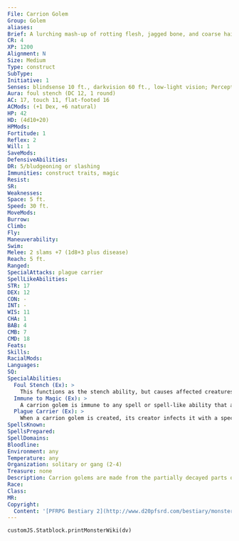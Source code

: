 ```yaml
---
File: Carrion Golem
Group: Golem
aliases: 
Brief: A lurching mash-up of rotting flesh, jagged bone, and coarse hair, this humanoid monstrosity reeks of death and decay.
CR: 4
XP: 1200
Alignment: N
Size: Medium
Type: construct
SubType: 
Initiative: 1
Senses: blindsense 10 ft., darkvision 60 ft., low-light vision; Perception +0
Aura: foul stench (DC 12, 1 round)
AC: 17, touch 11, flat-footed 16
ACMods: (+1 Dex, +6 natural)
HP: 42
HD: (4d10+20)
HPMods: 
Fortitude: 1
Reflex: 2
Will: 1
SaveMods: 
DefensiveAbilities: 
DR: 5/bludgeoning or slashing
Immunities: construct traits, magic
Resist: 
SR: 
Weaknesses: 
Space: 5 ft.
Speed: 30 ft.
MoveMods: 
Burrow: 
Climb: 
Fly: 
Maneuverability: 
Swim: 
Melee: 2 slams +7 (1d8+3 plus disease)
Reach: 5 ft.
Ranged: 
SpecialAttacks: plague carrier
SpellLikeAbilities: 
STR: 17
DEX: 12
CON: -
INT: -
WIS: 11
CHA: 1
BAB: 4
CMB: 7
CMD: 18
Feats: 
Skills: 
RacialMods: 
Languages: 
SQ: 
SpecialAbilities:
  Foul Stench (Ex): >
    This functions as the stench ability, but causes affected creatures to be nauseated rather than sickened.
  Immune to Magic (Ex): >
    A carrion golem is immune to any spell or spell-like ability that allows spell resistance. In addition, certain spells and effects function differently against the creature, as noted below.  • Gentle repose causes a carrion golem to become stiff and helpless for 1d4 rounds if it fails a Will save against the spell.  • Animate dead causes the various parts of the golem's body to shudder and tear, dealing 1d6 points of damage per caster level to the golem (no save).  • Any magical attack that deals cold or fire damage slows a carrion golem (as the slow spell) for 2d6 rounds (no save).  • Any magical attack that deals electricity damage hastes a carrion golem (as the haste spell) for 2d6 rounds.
  Plague Carrier (Ex): >
    When a carrion golem is created, its creator infects it with a specific disease. The carrion golem can then infect those it strikes with its slams with this disease-most carrion golems inflict filth fever. The save DC is Constitution-based and includes a +2 racial bonus.  Filth Fever: Slam-injury; save Fortitude DC 14; onset 1d3 days; frequency 1/day; effect 1d3 Dex damage and 1d3 Con damage; cure 2 consecutive saves.
SpellsKnown: 
SpellsPrepared: 
SpellDomains: 
Bloodline: 
Environment: any
Temperature: any
Organization: solitary or gang (2-4)
Treasure: none
Description: Carrion golems are made from the partially decayed parts of numerous dead creatures-no two carrion golems are exactly alike in appearance. Most are created from the corpses of humanoid creatures that are then augmented here and there with parts taken from animals, resulting in a monster that stands 6 feet tall and weighs 120 pounds.  Construction  A carrion golem's body can be constructed using at least two Medium corpses and four smaller corpses. Special reagents worth 500 gp are also required.  Carrion Golem  CL 7th; Price 10,500 gp  Construction  Requirements Craft Construct, animate dead, contagion, false life, gentle repose, lesser geas, creator must be caster level 7th; Skill Craft (leather) or Heal DC 13; Cost 5,500 gp
Race: 
Class: 
MR: 
Copyright:
  Content: '[PFRPG Bestiary 2](http://www.d20pfsrd.com/bestiary/monster-listings/constructs/golem/carrion-golem)'
---
```

```dataviewjs
customJS.Statblock.printMonsterWiki(dv)
```
